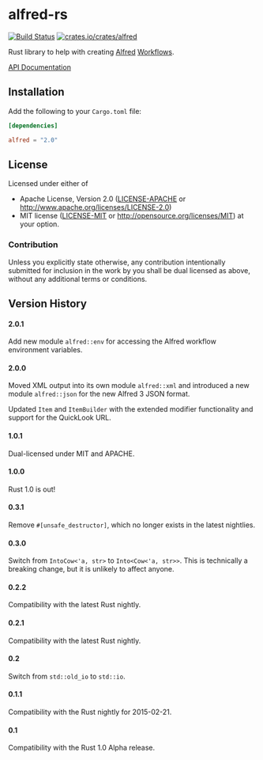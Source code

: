 # alfred-rs

[![Build Status](https://travis-ci.org/kballard/alfred-rs.svg?branch=master)](https://travis-ci.org/kballard/alfred-rs)
[![crates.io/crates/alfred](http://meritbadge.herokuapp.com/alfred)](https://crates.io/crates/alfred)

Rust library to help with creating [Alfred][alfred] [Workflows][].

[alfred]: http://www.alfredapp.com
[Workflows]: http://support.alfredapp.com/workflows

[API Documentation](http://docs.rs/alfred)

## Installation

Add the following to your `Cargo.toml` file:

```toml
[dependencies]

alfred = "2.0"
```

## License

Licensed under either of
 * Apache License, Version 2.0 ([LICENSE-APACHE](LICENSE-APACHE) or
   http://www.apache.org/licenses/LICENSE-2.0)
 * MIT license ([LICENSE-MIT](LICENSE-MIT) or
   http://opensource.org/licenses/MIT) at your option.

### Contribution

Unless you explicitly state otherwise, any contribution intentionally submitted
for inclusion in the work by you shall be dual licensed as above, without any
additional terms or conditions.

## Version History

#### 2.0.1

Add new module `alfred::env` for accessing the Alfred workflow environment
variables.

#### 2.0.0

Moved XML output into its own module `alfred::xml` and introduced a new module
`alfred::json` for the new Alfred 3 JSON format.

Updated `Item` and `ItemBuilder` with the extended modifier functionality and
support for the QuickLook URL.

#### 1.0.1

Dual-licensed under MIT and APACHE.

#### 1.0.0

Rust 1.0 is out!

#### 0.3.1

Remove `#[unsafe_destructor]`, which no longer exists in the latest nightlies.

#### 0.3.0

Switch from `IntoCow<'a, str>` to `Into<Cow<'a, str>>`.
This is technically a breaking change, but it is unlikely to affect anyone.

#### 0.2.2

Compatibility with the latest Rust nightly.

#### 0.2.1

Compatibility with the latest Rust nightly.

#### 0.2

Switch from `std::old_io` to `std::io`.

#### 0.1.1

Compatibility with the Rust nightly for 2015-02-21.

#### 0.1

Compatibility with the Rust 1.0 Alpha release.
